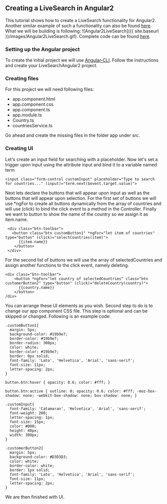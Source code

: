 ## Creating a LiveSearch in Angular2
This tutorial shows how to create a LiveSearch functionality for Angular2. Another similar example of such a functionality 
can also be found [here](http://plnkr.co/edit/TWt9Gdo6AdXa2ZMu9tt7?p=preview). What we will be building is following:
![Angular2LiveSearch]({{ site.baseurl }}/images/Angular2LiveSearch.gif). Complete code can be found [here](https://github.com/nagam11/LiveSearchAngular2).

### Setting up the Angular project
To create the initial project we will use [Angular-CLI](https://github.com/angular/angular-cli). Follow the instructions and
create your LiveSearchAngular2 project. 

### Creating files
For this project we will need following files:
* app.component.html
* app.component.css
* app.component.ts
* app.module.ts
* Country.ts
* countriesService.ts

Go ahead and create the missing files in the folder app under src.

### Creating UI
Let's create an input field for searching with a placeholder. Now let's set a trigger upon input using the attribute input and 
bind it to a variable named term
```
<input class="form-control customInput" placeholder="Type to search for countries..." (input)="term.next($event.target.value)">
```

Next lets declare the buttons that will appear upon input as well as the buttons that will appear upon selection. For the first
set of buttons we will use *ngFor to create all buttons dynamically from the array of countries and will use (click) to bind the click event to a method
in the Controller. Finally we want to button to show the name of the country so we assign it as item.name.
```
 <div class="btn-toolbar">
   <button class="btn customButton1" *ngFor="let item of countries" type="button" (click)="selectCountries(item)">
      {{item.name}}
    </button>
 </div>
```
For the second list of buttons we will use the array of selectedCountries and assign another functions to the click event, namely
deleting.
```
<div class="btn-toolbar">
    <button *ngFor="let country of selectedCountries" class="btn customerButton2" type="button" (click)="deleteCountry(country)">
      {{country.name}}
    </button>
/div>
```
You can arrange these UI elements as you wish. Second step to do is to change our app component CSS file. This step is optional and 
can be skipped or changed. Following is an example code:
```
.customButton1{
  margin: 5px;
  background-color: #19b9e7;
  border-color: #19b9e7;
  border-radius: 300px;
  color: white;
  border-color: #19b9e7;
  border: 0px solid;
  font-family: 'Lato', 'Helvetica', 'Arial', 'sans-serif';
  font-size: 11px;
  letter-spacing: 2px;
}

button.btn:hover { opacity: 0.6; color: #fff; }

button.btn:active { outline: 0; opacity: 0.6; color: #fff; -moz-box-shadow: none; -webkit-box-shadow: none; box-shadow: none; }

.customInput{
  font-family: 'Catamaran', 'Helvetica', 'Arial', 'sans-serif';
  font-weight: 200;
  letter-spacing: 1px;
  font-size: 15px;
  color: #000;
  height: 40px;
  width: 300px;
}

.customerButton2{
  margin: 5px;
  background-color: #D3D3D3;
  color: white;
  border-color: white;
  border: 1px solid;
  font-family: 'Lato', 'Helvetica', 'Arial', 'sans-serif';
  font-size: 11px;
  letter-spacing: 2px;
}
```
We are then finished with UI.
